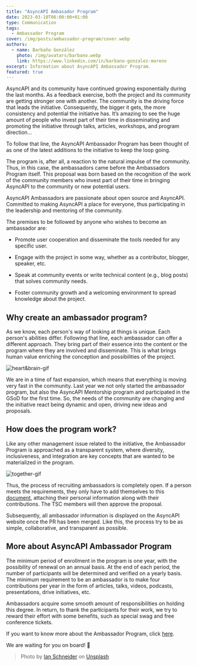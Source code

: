 ```yaml
---
title: "AsyncAPI Ambasador Program"
date: 2023-03-10T06:00:00+01:00
type: Communication
tags:
  - Ambassador Program
cover: /img/posts/ambassador-program/cover.webp
authors:
  - name: Barbaño González
    photo: /img/avatars/barbano.webp
    link: https://www.linkedin.com/in/barbano-gonzalez-moreno
excerpt: Information about AsyncAPI Ambassador Program.
featured: true
---
```


AsyncAPI and its community have continued growing exponentially during the last months. As a feedback exercise, both the project and its community are getting stronger one with another. The community is the driving force that leads the initiative. Consequently, the bigger it gets, the more consistency and potential the initiative has. It’s amazing to see the huge amount of people who invest part of their time in disseminating and promoting the initiative through talks, articles, workshops, and program direction... 

To follow that line, the AsyncAPI Ambassador Program has been thought of as one of the latest additions to the initiative to keep the loop going. 

The program is, after all, a reaction to the natural impulse of the community. Thus, in this case, the ambassadors came before the Ambassadors Program itself. This proposal was born based on the recognition of the work of the community members who invest part of their time in bringing AsyncAPI to the community or new potential users. 

AsyncAPI Ambassadors are passionate about open source and AsyncAPI. Committed to making AsyncAPI a place for everyone, thus participating in the leadership and mentoring of the community.

The premises to be followed by anyone who wishes to become an ambassador are:

- Promote user cooperation and disseminate the tools needed for any specific user.

- Engage with the project in some way, whether as a contributor, blogger, speaker, etc.

- Speak at community events or write technical content (e.g., blog posts) that solves community needs.

- Foster community growth and a welcoming environment to spread knowledge about the project.

## Why create an ambassador program?

As we know, each person's way of looking at things is unique. Each person's abilities differ. Following that line, each ambassador can offer a different approach. They bring part of their essence into the content or the program where they are involved and disseminate. This is what brings human value enriching the conception and possibilities of the project.

![heart&brain-gif](https://media.giphy.com/media/v1.Y2lkPTc5MGI3NjExOTgzODZhZDM1MWZhMDJiODNkODFhZTI3MWRjZDExZGQyYzBlNzMwYiZjdD1z/NfBApd81ooX87Od5hk/giphy.gif)

We are in a time of fast expansion, which means that everything is moving very fast in the community. Last year we not only started the ambassador program, but also the AsyncAPI Mentorship program and participated in the GSoD for the first time. So, the needs of the community are changing and the initiative react being dynamic and open, driving new ideas and proposals.

## How does the program work?

Like any other management issue related to the initiative, the Ambassador Program is approached as a transparent system, where diversity, inclusiveness, and integration are key concepts that are wanted to be materialized in the program.

![together-gif](https://media.giphy.com/media/eEh1lwAYtnmwDWSirZ/giphy.gif)

Thus, the process of recruiting ambassadors is completely open. If a person meets the requirements, they only have to add themselves to this [document](https://github.com/asyncapi/community/blob/master/AMBASSADORS_MEMBERS.json), attaching their personal information along with their contributions. The TSC members will then approve the proposal. 

Subsequently, all ambassador information is displayed on the AsyncAPI website once the PR has been merged. Like this, the process try to be as simple, collaborative, and transparent as possible.

## More about AsyncAPI Ambassador Program

The minimum period of enrollment in the program is one year, with the possibility of renewal on an annual basis. At the end of each period, the number of participants will be determined and verified on a yearly basis. The minimum requirement to be an ambassador is to make four contributions per year in the form of articles, talks, videos, podcasts, presentations, drive initiatives, etc.

Ambassadors acquire some smooth amount of responsibilities on holding this degree. In return, to thank the participants for their work, we try to reward their effort with some benefits, such as special swag and free conference tickets.  

If you want to know more about the Ambassador Program, click [here](https://github.com/asyncapi/community/blob/6c066e0eab6c778d1a37d1beebb1418a4bc700f6/AMBASSADOR_ORGANIZATION.md).

We are waiting for you on board! 🚀

> Photo by <a href="https://unsplash.com/es/@goian">Ian Schneider</a> on <a href="https://unsplash.com/es/fotos/TamMbr4okv4">Unsplash</a>
